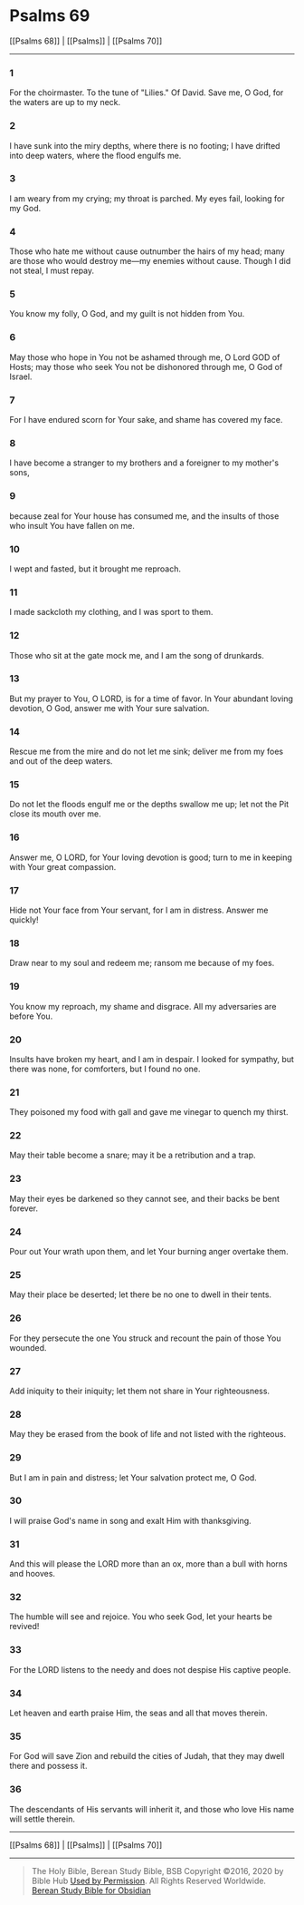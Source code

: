 # Psalms 69

[[Psalms 68]] | [[Psalms]] | [[Psalms 70]]

---

### 1
For the choirmaster. To the tune of "Lilies." Of David. Save me, O God, for the waters are up to my neck.

### 2
I have sunk into the miry depths, where there is no footing; I have drifted into deep waters, where the flood engulfs me.

### 3
I am weary from my crying; my throat is parched. My eyes fail, looking for my God.

### 4
Those who hate me without cause outnumber the hairs of my head; many are those who would destroy me—my enemies without cause. Though I did not steal, I must repay.

### 5
You know my folly, O God, and my guilt is not hidden from You.

### 6
May those who hope in You not be ashamed through me, O Lord GOD of Hosts; may those who seek You not be dishonored through me, O God of Israel.

### 7
For I have endured scorn for Your sake, and shame has covered my face.

### 8
I have become a stranger to my brothers and a foreigner to my mother's sons,

### 9
because zeal for Your house has consumed me, and the insults of those who insult You have fallen on me.

### 10
I wept and fasted, but it brought me reproach.

### 11
I made sackcloth my clothing, and I was sport to them.

### 12
Those who sit at the gate mock me, and I am the song of drunkards.

### 13
But my prayer to You, O LORD, is for a time of favor. In Your abundant loving devotion, O God, answer me with Your sure salvation.

### 14
Rescue me from the mire and do not let me sink; deliver me from my foes and out of the deep waters.

### 15
Do not let the floods engulf me or the depths swallow me up; let not the Pit close its mouth over me.

### 16
Answer me, O LORD, for Your loving devotion is good; turn to me in keeping with Your great compassion.

### 17
Hide not Your face from Your servant, for I am in distress. Answer me quickly!

### 18
Draw near to my soul and redeem me; ransom me because of my foes.

### 19
You know my reproach, my shame and disgrace. All my adversaries are before You.

### 20
Insults have broken my heart, and I am in despair. I looked for sympathy, but there was none, for comforters, but I found no one.

### 21
They poisoned my food with gall and gave me vinegar to quench my thirst.

### 22
May their table become a snare; may it be a retribution and a trap.

### 23
May their eyes be darkened so they cannot see, and their backs be bent forever.

### 24
Pour out Your wrath upon them, and let Your burning anger overtake them.

### 25
May their place be deserted; let there be no one to dwell in their tents.

### 26
For they persecute the one You struck and recount the pain of those You wounded.

### 27
Add iniquity to their iniquity; let them not share in Your righteousness.

### 28
May they be erased from the book of life and not listed with the righteous.

### 29
But I am in pain and distress; let Your salvation protect me, O God.

### 30
I will praise God's name in song and exalt Him with thanksgiving.

### 31
And this will please the LORD more than an ox, more than a bull with horns and hooves.

### 32
The humble will see and rejoice. You who seek God, let your hearts be revived!

### 33
For the LORD listens to the needy and does not despise His captive people.

### 34
Let heaven and earth praise Him, the seas and all that moves therein.

### 35
For God will save Zion and rebuild the cities of Judah, that they may dwell there and possess it.

### 36
The descendants of His servants will inherit it, and those who love His name will settle therein.

---

[[Psalms 68]] | [[Psalms]] | [[Psalms 70]]

---

> The Holy Bible, Berean Study Bible, BSB
> Copyright &copy;2016, 2020 by Bible Hub
> [Used by Permission](https://berean.bible/terms.htm). All Rights Reserved Worldwide.
> [Berean Study Bible for Obsidian](https://github.com/gapmiss/berean-study-bible-for-obsidian)</small>

